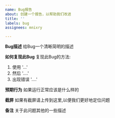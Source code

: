 ```yaml
---
name: Bug报告
about: 创建一个报告，以帮助我们改进
title: ''
labels: bug
assignees: mnixry

---
```


**Bug描述**
给Bug一个清晰简明的描述

**如何复现此Bug**
复现此Bug的方法:
1. 使用 '...'
2. 然后 '....'
3. 出现错误 '....'

**预期行为**
如果运行正常应该是什么样的

**截屏**
如果有截屏请上传到这里,以便我们更好地定位问题

**备注**
关于此问题其他的一些描述
